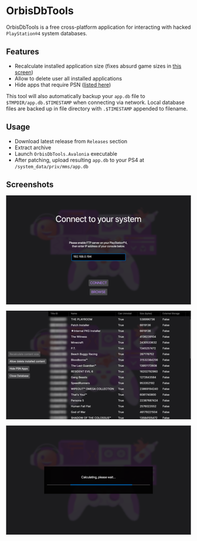 # OrbisDbTools

OrbisDbTools is a free cross-platform application for interacting with hacked `PlayStation®4` system databases.  

## Features

* Recalculate installed application size (fixes absurd game sizes in [this screen](promo/screen4.jpg))
* Allow to delete user all installed applications
* Hide apps that require PSN ([listed here](https://github.com/valters-tomsons/OrbisDbTools/blob/main/src/OrbisDbTools.PS4/KnownContent.cs#L22))

This tool will also automatically backup your `app.db` file to `$TMPDIR/app.db.$TIMESTAMP` when connecting via network. Local database files are backed up in file directory with `.$TIMESTAMP` appended to filename.

## Usage

* Download latest release from `Releases` section
* Extract archive
* Launch `OrbisDbTools.Avalonia` executable
* After patching, upload resulting `app.db` to your PS4 at `/system_data/priv/mms/app.db`

## Screenshots

![](promo/screen1.png)

![](promo/screen2.png)

![](promo/screen3.png)